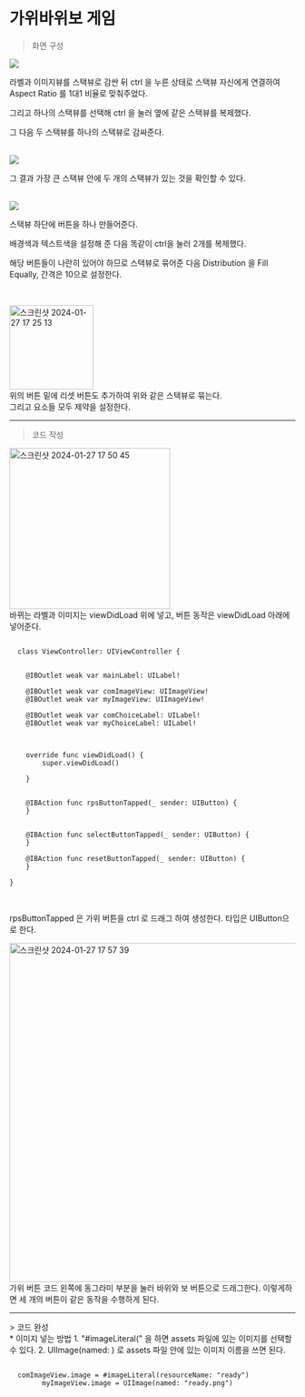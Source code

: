 # 가위바위보 게임 

> 화면 구성

<img src="https://github.com/seongwon030/swift/assets/105052068/a77fc478-5fea-4ff1-8d62-9e530300be35"/>


<p>라벨과 이미지뷰를 스택뷰로 감싼 뒤 ctrl 을 누른 상태로 스택뷰 자신에게 연결하여 Aspect Ratio 를 1대1 비율로 맞춰주었다.</p>
<p>그리고 하나의 스택뷰를 선택해 ctrl 을 눌러 옆에 같은 스택뷰를 복제했다. </p> 
<p>그 다음 두 스택뷰를 하나의 스택뷰로 감싸준다.</p><br>

<img src="https://github.com/seongwon030/swift/assets/105052068/1f6fe6b8-294c-4eda-a9b2-3c6ba38c7f68" />
<p>그 결과 가장 큰 스택뷰 안에 두 개의 스택뷰가 있는 것을 확인할 수 있다.</p><br>

<img src="https://github.com/seongwon030/swift/assets/105052068/856cf283-881b-4e72-a9fd-6bc5ffb378fb" />
<p>스택뷰 하단에 버튼을 하나 만들어준다.</p>
<p>배경색과 텍스트색을 설정해 준 다음 똑같이 ctrl을 눌러 2개를 복제했다.</p>
<p>해당 버튼들이 나란히 있어야 하므로 스택뷰로 묶어준 다음 Distribution 을 Fill Equally, 간격은 10으로 설정한다.</p><br>


<img width="148" alt="스크린샷 2024-01-27 17 25 13" src="https://github.com/seongwon030/swift/assets/105052068/6b8ee20d-54af-4150-b109-505b13f2b1ee"><br>
<a>위의 버튼 밑에 리셋 버튼도 추가하여 위와 같은 스택뷰로 묶는다.</a><br>
<a>그리고 요소들 모두 제약을 설정한다.</a><hr>

> 코드 작성


  <img width="283" alt="스크린샷 2024-01-27 17 50 45" src="https://github.com/seongwon030/swift/assets/105052068/1718888f-aa78-48a9-86f6-7713c0bb81bc"><br>
<a>바뀌는 라벨과 이미지는 viewDidLoad 위에 넣고, 버튼 동작은 viewDidLoad 아래에 넣어준다.</a>

<pre><code>
  class ViewController: UIViewController {
    
    
    @IBOutlet weak var mainLabel: UILabel!
    
    @IBOutlet weak var comImageView: UIImageView!
    @IBOutlet weak var myImageView: UIImageView!
    
    @IBOutlet weak var comChoiceLabel: UILabel!
    @IBOutlet weak var myChoiceLabel: UILabel!
    
    
    
    override func viewDidLoad() {
        super.viewDidLoad()

    }
    
    
    @IBAction func rpsButtonTapped(_ sender: UIButton) {
    }
    
    
    @IBAction func selectButtonTapped(_ sender: UIButton) {
    }
    
    @IBAction func resetButtonTapped(_ sender: UIButton) {
    }
    
}
</code></pre><br>

<a> rpsButtonTapped 은 가위 버튼을 ctrl 로 드래그 하여 생성한다. 타입은 UIButton으로 한다.</a><br>

<img width="596" alt="스크린샷 2024-01-27 17 57 39" src="https://github.com/seongwon030/swift/assets/105052068/bc62b36d-8208-4e5f-8d4c-f8cead38f4b5"><br>
<a>가위 버튼 코드 왼쪽에 동그라미 부분을 눌러 바위와 보 버튼으로 드래그한다. 이렇게하면 세 개의 버튼이 같은 동작을 수행하게 된다.</a>

<hr>
> 코드 완성
<br>
* 이미지 넣는 방법
1. "#imageLiteral(" 을 하면 assets 파일에 있는 이미지를 선택할 수 있다.
2. UIImage(named: ) 로 assets 파일 안에 있는 이미지 이름을 쓰면 된다.<br>
<pre><code>
  comImageView.image = #imageLiteral(resourceName: "ready")
        myImageView.image = UIImage(named: "ready.png")
</code></pre>

